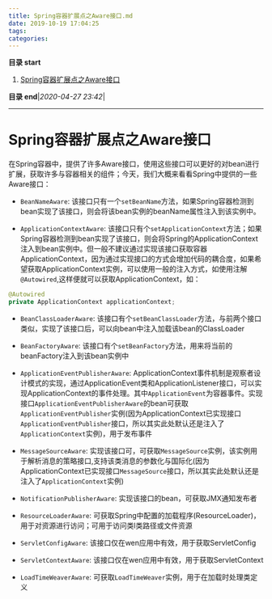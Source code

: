 ```yaml
---
title: Spring容器扩展点之Aware接口.md
date: 2019-10-19 17:04:25
tags: 
categories: 
---
```


**目录 start**

1. [Spring容器扩展点之Aware接口](#spring容器扩展点之aware接口)

**目录 end**|_2020-04-27 23:42_|
****************************************
# Spring容器扩展点之Aware接口

在Spring容器中，提供了许多Aware接口，使用这些接口可以更好的对bean进行扩展，获取许多与容器相关的组件；今天，我们大概来看看Spring中提供的一些Aware接口：

-   `BeanNameAware`: 该接口只有一个`setBeanName`方法，如果Spring容器检测到bean实现了该接口，则会将该bean实例的beanName属性注入到该实例中。


-   `ApplicationContextAware`: 该接口只有个`setApplicationContext`方法；如果Spring容器检测到bean实现了该接口，则会将Spring的ApplicationContext注入到bean实例中。但一般不建议通过实现该接口获取容器ApplicationContext，因为通过实现接口的方式会增加代码的耦合度，如果希望获取ApplicationContext实例，可以使用一般的注入方式，如使用注解`@Autowired`,这样便就可以获取ApplicationContext，如：

```java
@Autowired
private ApplicationContext applicationContext;
```

-   `BeanClassLoaderAware`: 该接口有个`setBeanClassLoader`方法，与前两个接口类似，实现了该接口后，可以向bean中注入加载该bean的ClassLoader


-   `BeanFactoryAware`: 该接口有个`setBeanFactory`方法，用来将当前的beanFactory注入到该bean实例中


-   `ApplicationEventPublisherAware`: ApplicationContext事件机制是观察者设计模式的实现，通过ApplicationEvent类和ApplicationListener接口，可以实现ApplicationContext的事件处理。其中`ApplicationEvent`为容器事件。实现接口`ApplicationEventPublisherAware`的bean可获取`ApplicationEventPublisher`实例(因为ApplicationContext已实现接口`ApplicationEventPublisher`接口，所以其实此处默认还是注入了`ApplicationContext`实例)，用于发布事件


-   `MessageSourceAware`: 实现该接口可，可获取`MessageSource`实例，该实例用于解析消息的策略接口,支持该类消息的参数化与国际化(因为ApplicationContext已实现接口`MessageSource`接口，所以其实此处默认还是注入了`ApplicationContext`实例)


-   `NotificationPublisherAware`: 实现该接口的bean，可获取JMX通知发布者

-   `ResourceLoaderAware`: 可获取Spring中配置的加载程序(ResourceLoader)，用于对资源进行访问；可用于访问类l类路径或文件资源

-   `ServletConfigAware`: 该接口仅在wen应用中有效，用于获取ServletConfig

-   `ServletContextAware`: 该接口仅在wen应用中有效，用于获取ServletContext

-   `LoadTimeWeaverAware`: 可获取`LoadTimeWeaver`实例，用于在加载时处理类定义
